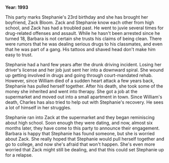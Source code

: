 **Year: 1993**

This party marks Stephanie's 23rd birthday and she has brought her boyfriend, Zack Bloom. Zack and Stephanie know each other from high school, and Zack has had a troubled past. He went to juvie several times for drug-related offenses and assault. While he hasn't been arrested since he turned 18, Barbara is not certain she trusts his claims of being clean. There were rumors that he was dealing serious drugs to his classmates, and even that he was part of a gang. His tattoos and shaved head don't make him easy to trust.

Stephanie had a hard few years after the drunk driving incident. Losing her driver's license and her job just sent her into a downward spiral. She wound up getting involved in drugs and going through court-mandated rehab. However, since William died of a sudden heart attack a few years back, Stephanie has pulled herself together. After his death, she took some of the money she inherited and went into therapy. She got a job at the supermarket and moved out into a small apartment in town. Since William's death, Charles has also tried to help out with Stephanie's recovery. He sees a lot of himself in her struggles.

Stephanie ran into Zack at the supermarket and they began reminiscing about high school. Soon enough they were dating, and now, almost six months later, they have come to this party to announce their engagement. Barbara is happy that Stephanie has found someone, but she is worried about Zack. She really hoped that Stephanie would pull herself together and go to college, and now she's afraid that won't happen. She's even more worried that Zack might still be dealing, and that this could set Stephanie up for a relapse.

